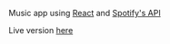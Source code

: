 Music app using [React](https://reactjs.org/) and [Spotify's API](https://developer.spotify.com/documentation/web-api/reference/browse/)

Live version [here](http://react-music.s3-website-us-east-1.amazonaws.com/)
